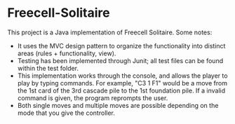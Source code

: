 # Freecell-Solitaire

This project is a Java implementation of Freecell Solitaire. Some notes:
- It uses the MVC design pattern to organize the functionality into distinct areas (rules + functionality, view). 
- Testing has been implemented through Junit; all test files can be found within the test folder.
- This implementation works through the console, and allows the player to play by typing commands. For example, "C3 1 F1" would be a move from the 1st card of the 3rd cascade pile to the 1st foundation pile. If a invalid command is given, the program reprompts the user.
- Both single moves and multiple moves are possible depending on the mode that you give the controller. 
